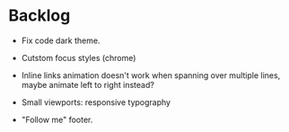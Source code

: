 # Backlog


- Fix code dark theme.

- Cutstom focus styles (chrome)

- Inline links animation doesn't work when spanning over multiple lines, maybe animate left to right instead?

- Small viewports: responsive typography

- "Follow me" footer.

